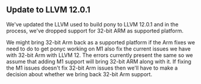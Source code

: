 ## Update to LLVM 12.0.1

We've updated the LLVM used to build pony to LLVM 12.0.1 and in the process, we've dropped support for 32-bit ARM as supported platform.

We might bring 32-bit Arm back as a supported platform if the Arm fixes we need to do to get ponyc working on M1 also fix the current issues we have with 32-bit Arm with LLVM 12. The errors currently present the same so we assume that adding M1 support will bring 32-bit ARM along with it. If fixing the M1 issues doesn't fix 32-bit Arm issues then we'll have to make a decision about whether we bring back 32-bit Arm support.
